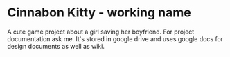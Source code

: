 # Cinnabon Kitty - working name
A cute game project about a girl saving her boyfriend.
For project documentation ask me. It's stored in google drive and uses google docs for design documents as well as wiki.
